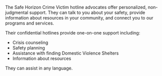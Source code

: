 The Safe Horizon Crime Victim hotline advocates offer personalized, non-judgmental support. They can talk to you about your safety, provide information about resources in your community, and connect you to our programs and services.

Their confidential hotlines provide one-on-one support including:
* Crisis counseling
* Safety planning
* Assistance with finding Domestic Violence Shelters
* Information about resources

They can assist in any language.
